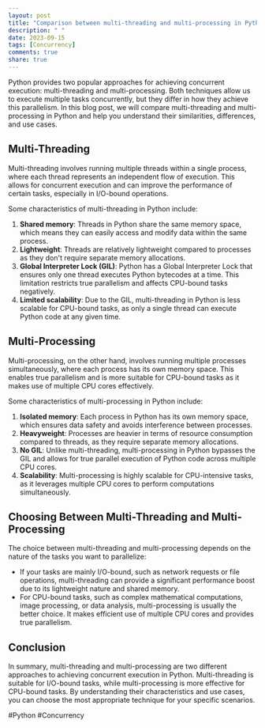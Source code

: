 ```yaml
---
layout: post
title: "Comparison between multi-threading and multi-processing in Python"
description: " "
date: 2023-09-15
tags: [Concurrency]
comments: true
share: true
---
```


Python provides two popular approaches for achieving concurrent execution: multi-threading and multi-processing. Both techniques allow us to execute multiple tasks concurrently, but they differ in how they achieve this parallelism. In this blog post, we will compare multi-threading and multi-processing in Python and help you understand their similarities, differences, and use cases.

## Multi-Threading

Multi-threading involves running multiple threads within a single process, where each thread represents an independent flow of execution. This allows for concurrent execution and can improve the performance of certain tasks, especially in I/O-bound operations.

Some characteristics of multi-threading in Python include:

1. **Shared memory**: Threads in Python share the same memory space, which means they can easily access and modify data within the same process.
2. **Lightweight**: Threads are relatively lightweight compared to processes as they don't require separate memory allocations.
3. **Global Interpreter Lock (GIL)**: Python has a Global Interpreter Lock that ensures only one thread executes Python bytecodes at a time. This limitation restricts true parallelism and affects CPU-bound tasks negatively.
4. **Limited scalability**: Due to the GIL, multi-threading in Python is less scalable for CPU-bound tasks, as only a single thread can execute Python code at any given time.

## Multi-Processing

Multi-processing, on the other hand, involves running multiple processes simultaneously, where each process has its own memory space. This enables true parallelism and is more suitable for CPU-bound tasks as it makes use of multiple CPU cores effectively.

Some characteristics of multi-processing in Python include:

1. **Isolated memory**: Each process in Python has its own memory space, which ensures data safety and avoids interference between processes.
2. **Heavyweight**: Processes are heavier in terms of resource consumption compared to threads, as they require separate memory allocations.
3. **No GIL**: Unlike multi-threading, multi-processing in Python bypasses the GIL and allows for true parallel execution of Python code across multiple CPU cores.
4. **Scalability**: Multi-processing is highly scalable for CPU-intensive tasks, as it leverages multiple CPU cores to perform computations simultaneously.

## Choosing Between Multi-Threading and Multi-Processing

The choice between multi-threading and multi-processing depends on the nature of the tasks you want to parallelize:

- If your tasks are mainly I/O-bound, such as network requests or file operations, multi-threading can provide a significant performance boost due to its lightweight nature and shared memory.
- For CPU-bound tasks, such as complex mathematical computations, image processing, or data analysis, multi-processing is usually the better choice. It makes efficient use of multiple CPU cores and provides true parallelism.

## Conclusion

In summary, multi-threading and multi-processing are two different approaches to achieving concurrent execution in Python. Multi-threading is suitable for I/O-bound tasks, while multi-processing is more effective for CPU-bound tasks. By understanding their characteristics and use cases, you can choose the most appropriate technique for your specific scenarios.

#Python #Concurrency
